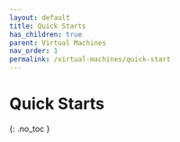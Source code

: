 ```yaml
---
layout: default
title: Quick Starts
has_children: true
parent: Virtual Machines
nav_order: 1
permalink: /virtual-machines/quick-start
---
```


# Quick Starts
{: .no_toc }



